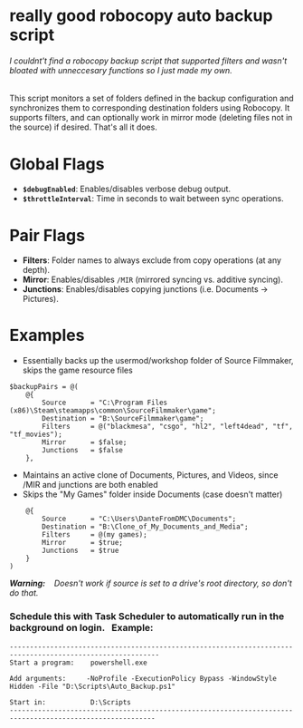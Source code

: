 # really good robocopy auto backup script

###### I couldnt't find a robocopy backup script that supported filters and wasn't bloated with unneccesary functions so I just made my own.
This script monitors a set of folders defined in the backup configuration and synchronizes them to corresponding destination folders using Robocopy. It supports filters, and can optionally work in mirror mode (deleting files not in the source) if desired. That's all it does.
   
# Global Flags

- **`$debugEnabled`**: Enables/disables verbose debug output.
- **`$throttleInterval`**: Time in seconds to wait between sync operations.

# Pair Flags

- **Filters**: Folder names to always exclude from copy operations (at any depth).
- **Mirror**: Enables/disables `/MIR` (mirrored syncing vs. additive syncing).
- **Junctions**: Enables/disables copying junctions (i.e. Documents → Pictures).

# Examples
- Essentially backs up the usermod/workshop folder of Source Filmmaker, skips the game resource files
```
$backupPairs = @(    
    @{         
        Source      = "C:\Program Files (x86)\Steam\steamapps\common\SourceFilmmaker\game";         
        Destination = "B:\SourceFilmmaker\game";         
        Filters     = @("blackmesa", "csgo", "hl2", "left4dead", "tf", "tf_movies");         
        Mirror      = $false;         
        Junctions   = $false    
    },
```
- Maintains an active clone of Documents, Pictures, and Videos, since /MIR and junctions are both enabled
- Skips the "My Games" folder inside Documents (case doesn't matter)
```
    @{         
        Source      = "C:\Users\DanteFromDMC\Documents";         
        Destination = "B:\Clone_of_My_Documents_and_Media";         
        Filters     = @(my games);         
        Mirror      = $true;         
        Junctions   = $true    
    }
)
```


_**Warning:**    Doesn't work if source is set to a drive's root directory, so don't do that._

### Schedule this with Task Scheduler to automatically run in the background on login.   Example:
```
-----------------------------------------------------------------------------------------------------------
Start a program:    powershell.exe

Add arguments:     -NoProfile -ExecutionPolicy Bypass -WindowStyle Hidden -File "D:\Scripts\Auto_Backup.ps1"

Start in:           D:\Scripts
----------------------------------------------------------------------------------------------------------
```
